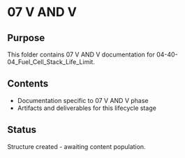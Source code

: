 # 07 V AND V

## Purpose
This folder contains 07 V AND V documentation for 04-40-04_Fuel_Cell_Stack_Life_Limit.

## Contents
- Documentation specific to 07 V AND V phase
- Artifacts and deliverables for this lifecycle stage

## Status
Structure created - awaiting content population.
